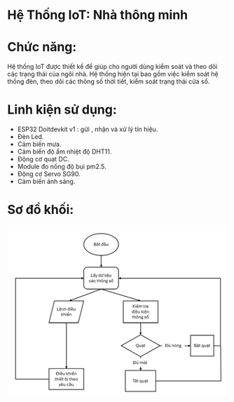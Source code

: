 # Hệ Thống IoT: Nhà thông minh

# Chức năng:

Hệ thống IoT được thiết kế để giúp cho người dùng kiểm soát và theo dõi các trạng thái của ngôi nhà. Hệ thống hiện tại bao gồm việc kiểm soát hệ thống đèn, theo dõi các thông số thời tiết, kiểm soát trạng thái cửa sổ. 

# Linh kiện sử dụng:

* ESP32 Doitdevkit v1 : gửi , nhận và xử lý tín hiệu.
* Đèn Led.
* Cảm biến mưa.
* Cảm biến độ ẩm nhiệt độ DHT11.
* Động cơ quạt DC.
* Module đo nồng độ bụi pm2.5.
* Động cơ Servo SG90.
* Cảm biến ánh sáng.

# Sơ đồ khối:
![IOT_diagram](https://github.com/namluntihon199/IoT/blob/main/image/image.png)
